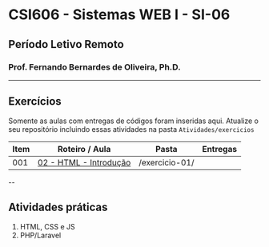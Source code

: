 # CSI606 - Sistemas WEB I - SI-06

## Período Letivo Remoto

### Prof. Fernando Bernardes de Oliveira, Ph.D.

---

## Exercícios  

Somente as aulas com entregas de códigos foram inseridas aqui. Atualize o seu repositório incluindo essas atividades na pasta `Atividades/exercicios`

Item | Roteiro / Aula | Pasta | Entregas
---- | ------ | -------|-------------------
001  | [02 - HTML - Introdução](../LessonScripts/markup-languages/002-roteiro-aula-02-html.md) | /exercicio-01/ |  

--

## Atividades práticas

1. HTML, CSS e JS
1. PHP/Laravel  
